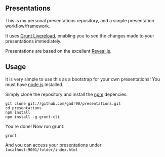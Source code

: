 ## Presentations

This is my personal presentations repository, and a simple presentation workflow/framework.

It uses [Grunt Livereload](https://github.com/gruntjs/grunt-contrib-livereload),
enabling you to see the changes made to your presentations immediately.

Presentations are based on the excellent [Reveal.js](https://github.com/hakimel/reveal.js).

## Usage

It is very simple to use this as a bootstrap for your own presentations! You must have [node.js](http://nodejs.org/) installed.

Simply clone the repository and install the [npm](https://github.com/isaacs/npm) depencies:

	git clone git://github.com/gadr90/presentations.git
	cd presentations
	npm install
    npm install -g grunt-cli

You're done! Now run grunt:

	grunt

And you can access your presentations under `localhost:9001/folder/index.html`
